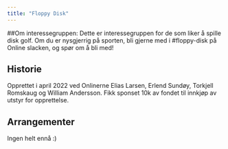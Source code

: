 ```yaml
---
title: "Floppy Disk"
---
```


##Om interessegruppen:
Dette er interessegruppen for de som liker å spille disk golf. Om du er nysgjerrig på sporten, bli gjerne med i #floppy-disk på Online slacken, og spør om å bli med!

## Historie

Opprettet i april 2022 ved Onlinerne Elias Larsen, Erlend Sundøy, Torkjell Romskaug og William Andersson. Fikk sponset 10k av fondet til innkjøp av utstyr for opprettelse.

## Arrangementer

Ingen helt ennå :)